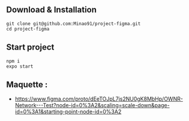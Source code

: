 ## Download & Installation
```
git clone git@github.com:Minao91/project-figma.git
cd project-figma
```
## Start project
```
npm i
expo start
```
## Maquette :
- https://www.figma.com/proto/dEeTOJpL7js2NU0gK8MbHp/OWNR-Network---Test?node-id=0%3A2&scaling=scale-down&page-id=0%3A1&starting-point-node-id=0%3A2
